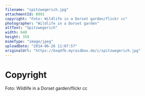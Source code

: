 ```yaml
---
filename: "spitzwegerich.jpg"
attachmentId: 8091
copyright: "Foto: Wildlife in a Dorset garden/flickr cc"
photographer: "Wildlife in a Dorset garden"
altText: "Spitzwegerich"
width: 640
height: 359
mimeType: "image/jpeg"
uploadDate: "2014-06-26 11:07:57"
originalUrl: "https://bxq4fb.myraidbox.de/i/spitzwegerich.jpg"
---
```


# Copyright

Foto: Wildlife in a Dorset garden/flickr cc
